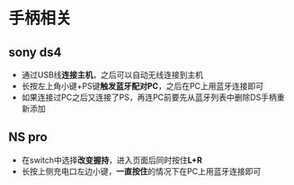 # 手柄相关

## sony ds4
* 通过USB线**连接主机**，之后可以自动无线连接到主机
* 长按左上角小键+PS键**触发蓝牙配对PC**，之后在PC上用蓝牙连接即可
* 如果连接过PC之后又连接了PS，再连PC前要先从蓝牙列表中删除DS手柄重新添加

## NS pro
* 在switch中选择**改变握持**，进入页面后同时按住**L+R**
* 长按上侧充电口左边小键，**一直按住**的情况下在PC上用蓝牙连接即可